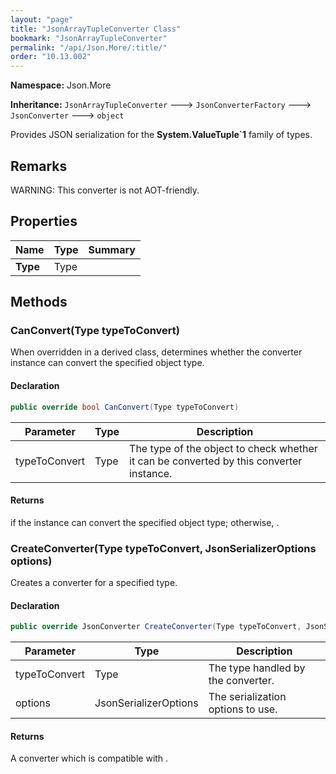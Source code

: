 ```yaml
---
layout: "page"
title: "JsonArrayTupleConverter Class"
bookmark: "JsonArrayTupleConverter"
permalink: "/api/Json.More/:title/"
order: "10.13.002"
---
```

**Namespace:** Json.More

**Inheritance:**
`JsonArrayTupleConverter`
 🡒 
`JsonConverterFactory`
 🡒 
`JsonConverter`
 🡒 
`object`

Provides JSON serialization for the **System.ValueTuple`1** family of types.

## Remarks

WARNING: This converter is not AOT-friendly.

## Properties

| Name | Type | Summary |
|---|---|---|
| **Type** | Type |  |

## Methods

### CanConvert(Type typeToConvert)

When overridden in a derived class, determines whether the converter instance can convert the specified object type.

#### Declaration

```c#
public override bool CanConvert(Type typeToConvert)
```

| Parameter | Type | Description |
|---|---|---|
| typeToConvert | Type | The type of the object to check whether it can be converted by this converter instance. |


#### Returns

<see langword="true" /> if the instance can convert the specified object type; otherwise, <see langword="false" />.

### CreateConverter(Type typeToConvert, JsonSerializerOptions options)

Creates a converter for a specified type.

#### Declaration

```c#
public override JsonConverter CreateConverter(Type typeToConvert, JsonSerializerOptions options)
```

| Parameter | Type | Description |
|---|---|---|
| typeToConvert | Type | The type handled by the converter. |
| options | JsonSerializerOptions | The serialization options to use. |


#### Returns

A converter which is compatible with <paramref name="typeToConvert" />.

